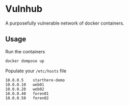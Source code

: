 # Vulnhub

A purposefully vulnerable network of docker containers.

## Usage

Run the containers

```bash
docker dompose up 
```

Populate your `/etc/hosts` file

```
10.0.0.5    starthere-demo
10.0.0.10   web01
10.0.0.20   web02
10.0.0.40   foren01
10.0.0.50   foren02
```
